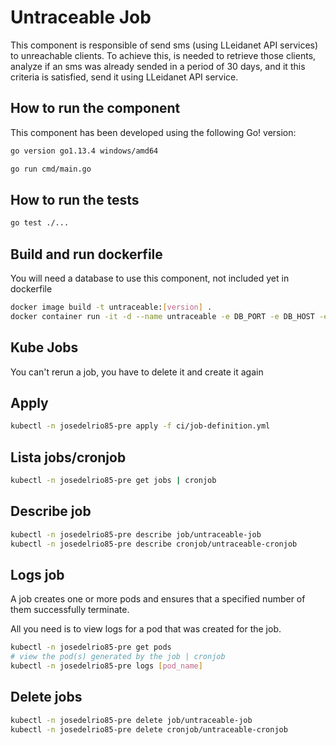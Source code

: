 # Untraceable Job

This component is responsible of send sms (using LLeidanet API services) to unreachable clients. To achieve this, is needed to retrieve those clients, analyze if an sms was already sended in a period of 30 days, and it this criteria is satisfied, send it using LLeidanet API service.

## How to run the component

This component has been developed using the following Go! version:

```bash
go version go1.13.4 windows/amd64
```

```bash
go run cmd/main.go
```

## How to run the tests

```bash
go test ./...
```

## Build and run dockerfile

You will need a database to use this component, not included yet in dockerfile

```bash
docker image build -t untraceable:[version] .
docker container run -it -d --name untraceable -e DB_PORT -e DB_HOST -e DB_USER -e DB_PASS -e DB_NAME untraceable:[version]
```

## Kube Jobs

You can't rerun a job, you have to delete it and create it again

## Apply

```bash
kubectl -n josedelrio85-pre apply -f ci/job-definition.yml
```

## Lista jobs/cronjob

```bash
kubectl -n josedelrio85-pre get jobs | cronjob
```

## Describe job

```bash
kubectl -n josedelrio85-pre describe job/untraceable-job
kubectl -n josedelrio85-pre describe cronjob/untraceable-cronjob
```

## Logs job

A job creates one or more pods and ensures that a specified number of them successfully terminate.

All you need is to view logs for a pod that was created for the job.

```bash
kubectl -n josedelrio85-pre get pods
# view the pod(s) generated by the job | cronjob
kubectl -n josedelrio85-pre logs [pod_name]
```

## Delete jobs

```bash
kubectl -n josedelrio85-pre delete job/untraceable-job
kubectl -n josedelrio85-pre delete cronjob/untraceable-cronjob
```
